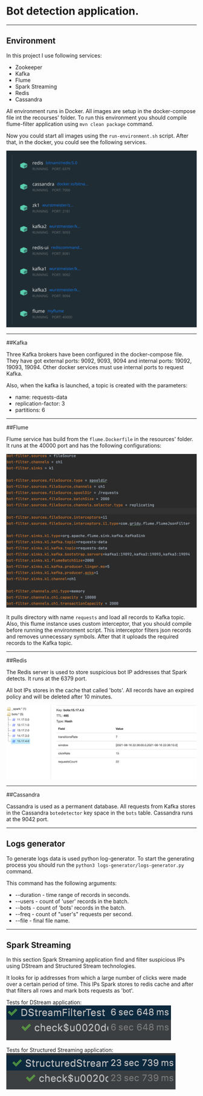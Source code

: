 # Bot detection application.

---

## Environment

In this project I use following services:

- Zookeeper 
- Kafka
- Flume
- Spark Streaming
- Redis
- Cassandra

All environment runs in Docker. 
All images are setup in the docker-compose file int the recourses' folder.
To run this environment you should compile flume-filter application using
`mvn clean package` command. 

Now you could start all images using the `run-environment.sh` script. 
After that, in the docker, you could see the following services.

![img.png](screens/docker-env.png?raw=true "Docker")

---

##Kafka

Three Kafka brokers have been configured in the docker-compose file.
They have got external ports: 9092, 9093, 9094 and internal ports: 19092, 19093, 19094.
Other docker services must use internal ports to request Kafka.

Also, when the kafka is launched, a topic is created with the parameters:

- name: requests-data
- replication-factor: 3
- partitions: 6

---

##Flume

Flume service has build from the `flume.Dockerfile` in the resources' folder.
It runs at the 40000 port and has the following configurations:

![img.png](screens/flume-conf.png?raw=true "Flume")

It pulls directory with name `requests` and load all records to Kafka topic.
Also, this flume instance uses custom interceptor, that you should compile before running the environment script.
This interceptor filters json records and removes unnecessary symbols.
After that it uploads the required records to the Kafka topic.

---

##Redis

The Redis server is used to store suspicious bot IP addresses that Spark detects.
It runs at the 6379 port.

All bot IPs stores in the cache that called 'bots'. All records have
an expired policy and will be deleted after 10 minutes.

![img.png](screens/redis-recs.png?raw=true "Redis")

---

##Cassandra

Cassandra is used as a permanent database. 
All requests from Kafka stores in the Cassandra `botedetector` key space in the `bots` table.
Cassandra runs at the 9042 port.

---

## Logs generator

To generate logs data is used python log-generator.
To start the generating process you 
should run the `python3 logs-generator/logs-generator.py` command.

This command has the following arguments:

- --duration - time range of records in seconds.
- --users - count of 'user' records in the batch.
- --bots - count of 'bots' records in the batch.
- --freq - count of "user's" requests per second.
- --file - final file name.

---

## Spark Streaming

In this section Spark Streaming application find and filter
suspicious IPs using DStream and Structured Stream technologies.

It looks for ip addresses from which a large number of clicks were made over a certain period of time.
This IPs Spark stores to redis cache and after that filters all rows and mark bots requests as 'bot'.

Tests for DStream application:
![img.png](screens/DStreamTests.png?raw=true "Triggered dag")

Tests for Structured Streaming application:
![img.png](screens/struct-test.png?raw=true "Triggered dag")